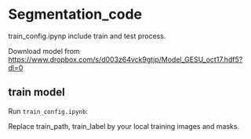 # Segmentation_code
train_config.ipynp include train and test process.

Download model from https://www.dropbox.com/s/d003z64vck9gtjp/Model_GESU_oct17.hdf5?dl=0

## train model
Run `train_config.ipynb`:

Replace train_path, train_label by your local training images and masks.
